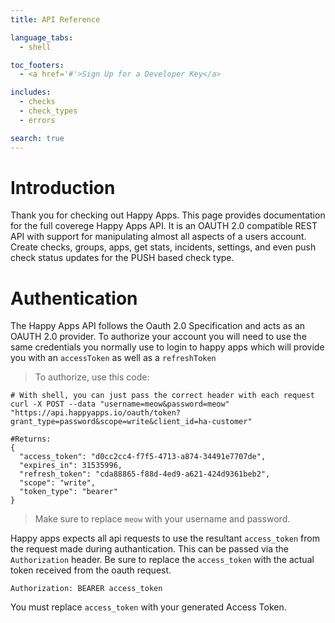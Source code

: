 ```yaml
---
title: API Reference

language_tabs:
  - shell

toc_footers:
  - <a href='#'>Sign Up for a Developer Key</a>

includes:
  - checks
  - check_types
  - errors

search: true
---
```


# Introduction

Thank you for checking out Happy Apps. This page provides documentation for the full coverege Happy Apps API. It is an OAUTH 2.0 compatible REST API with support for manipulating almost all aspects of a users account. Create checks, groups, apps, get stats, incidents, settings, and even push check status updates for the PUSH based check type.

# Authentication

The Happy Apps API follows the Oauth 2.0 Specification and acts as an OAUTH 2.0 provider. To authorize your account you will need to use the same credentials you normally use to login to happy apps which will provide you with an `accessToken` as well as a `refreshToken`

> To authorize, use this code:

```shell
# With shell, you can just pass the correct header with each request
curl -X POST --data "username=meow&password=meow" "https://api.happyapps.io/oauth/token?grant_type=password&scope=write&client_id=ha-customer"

#Returns:
{
  "access_token": "d0cc2cc4-f7f5-4713-a874-34491e7707de",
  "expires_in": 31535996,
  "refresh_token": "cda88865-f88d-4ed9-a621-424d9361beb2",
  "scope": "write",
  "token_type": "bearer"
}
```

> Make sure to replace `meow` with your username and password.

Happy apps expects all api requests to use the resultant `access_token` from the request made during authantication. This can be passed via the `Authorization` header. Be sure to replace the `access_token` with the actual token received from the oauth request.

`Authorization: BEARER access_token`

<aside class="notice">
You must replace <code>access_token</code> with your generated Access Token.
</aside>

